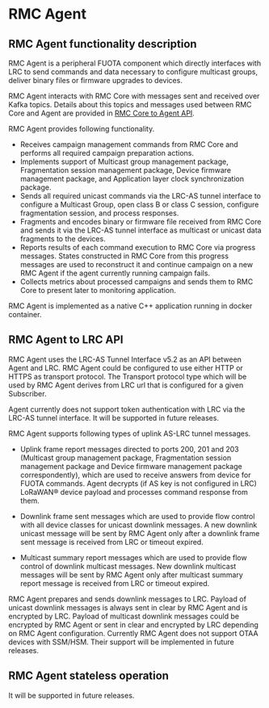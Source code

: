 # RMC Agent

## RMC Agent functionality description

RMC Agent is a peripheral FUOTA component which directly interfaces with
LRC to send commands and data necessary to configure multicast groups,
deliver binary files or firmware upgrades to devices.

RMC Agent interacts with RMC Core with messages sent and received over
Kafka topics. Details about this topics and messages used between RMC
Core and Agent are provided in [RMC Core to Agent API](/FUOTA-server-architecture/RMC-core/#rmc-core-to-agent-api).

RMC Agent provides following functionality.

-   Receives campaign management commands from RMC Core and performs all
    required campaign preparation actions.
-   Implements support of Multicast group management package,
    Fragmentation session management package, Device firmware management
    package, and Application layer clock synchronization package.
-   Sends all required unicast commands via the LRC-AS tunnel interface
    to configure a Multicast Group, open class B or class C session,
    configure fragmentation session, and process responses.
-   Fragments and encodes binary or firmware file received from RMC Core
    and sends it via the LRC-AS tunnel interface as multicast or unicast
    data fragments to the devices.
-   Reports results of each command execution to RMC Core via progress
    messages. States constructed in RMC Core from this progress messages
    are used to reconstruct it and continue campaign on a new RMC Agent
    if the agent currently running campaign fails.
-   Collects metrics about processed campaigns and sends them to RMC
    Core to present later to monitoring application.

RMC Agent is implemented as a native C++ application running in docker
container.

## RMC Agent to LRC API

RMC Agent uses the LRC-AS Tunnel Interface v5.2 as an API between Agent
and LRC. RMC Agent could be configured to use either HTTP or HTTPS as
transport protocol. The Transport protocol type which will be used by
RMC Agent derives from LRC url that is configured for a given
Subscriber.

Agent currently does not support token authentication with LRC via the
LRC-AS tunnel interface. It will be supported in future releases.

RMC Agent supports following types of uplink AS-LRC tunnel messages.

-   Uplink frame report messages directed to ports 200, 201 and 203
    (Multicast group management package, Fragmentation session
    management package and Device firmware management package
    correspondently), which are used to receive answers from device for
    FUOTA commands. Agent decrypts (if AS key is not configured in LRC)
    LoRaWAN® device payload and processes command response from them.

-   Downlink frame sent messages which are used to provide flow control
    with all device classes for unicast downlink messages. A new
    downlink unicast message will be sent by RMC Agent only after a
    downlink frame sent message is received from LRC or timeout expired.

-   Multicast summary report messages which are used to provide flow
    control of downlink multicast messages. New downlink multicast
    messages will be sent by RMC Agent only after multicast summary
    report message is received from LRC or timeout expired.

RMC Agent prepares and sends downlink messages to LRC. Payload of
unicast downlink messages is always sent in clear by RMC Agent and is
encrypted by LRC. Payload of multicast downlink messages could be
encrypted by RMC Agent or sent in clear and encrypted by LRC depending
on RMC Agent configuration. Currently RMC Agent does not support OTAA
devices with SSM/HSM. Their support will be implemented in future
releases.

## RMC Agent stateless operation

It will be supported in future releases.